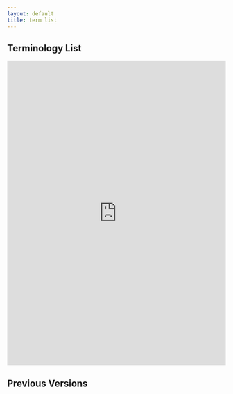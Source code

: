 ```yaml
---
layout: default
title: term list
---
```


## Terminology List

<iframe src="https://docs.google.com/spreadsheets/d/e/2PACX-1vR4Nu5qcY0roDZK1ArS3ubQsuZQTZM5tiGp6EQXx-ydi0B9oTvjCgsbq8fqRltVy2J6olcE5ThTVFCz/pubhtml?widget=true&amp;headers=false" style="width: 100%; height: 700px;border: none;"></iframe>

## Previous Versions
